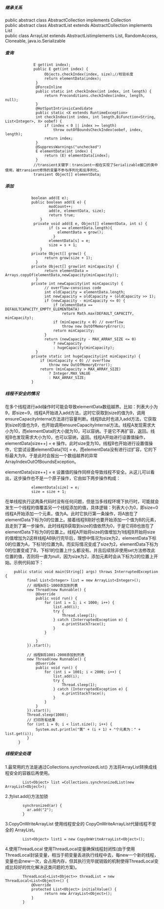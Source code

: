 ##### 继承关系
public abstract class AbstractCollection<E> implements Collection<E> <br>
public abstract class AbstractList<E> extends AbstractCollection<E> implements List<E> <br>
public class ArrayList<E> extends AbstractList<E>implements List<E>, RandomAccess, Cloneable, java.io.Serializable <br>
##### 查询
  
                 E get(int index);
                 public E get(int index) {
                      Objects.checkIndex(index, size);//校验长度
                      return elementData(index);
                  }
                  @ForceInline
                  public static int checkIndex(int index, int length) {
                      return Preconditions.checkIndex(index, length, null);
                  }
                  @HotSpotIntrinsicCandidate
                  public static <X extends RuntimeException>
                  int checkIndex(int index, int length,BiFunction<String, List<Integer>, X> oobef) {
                      if (index < 0 || index >= length)
                          throw outOfBoundsCheckIndex(oobef, index, length);
                      return index;
                  }
                  @SuppressWarnings("unchecked")
                  E elementData(int index) {
                      return (E) elementData[index];
                  }
                 //transient关键字：transient一般在实现了Serializable接口的类中使用，被transient修饰的变量不参与序列化和反序列化。
                 transient Object[] elementData;
##### 添加
  
                boolean add(E e);
                public boolean add(E e) {
                        modCount++;
                        add(e, elementData, size);
                        return true;
                    }
                 private void add(E e, Object[] elementData, int s) {
                        if (s == elementData.length){
                            elementData = grow();
                          }
                        elementData[s] = e;
                        size = s + 1;
                    }
                private Object[] grow() {
                      return grow(size + 1);
                  }
                private Object[] grow(int minCapacity) {
                      return elementData = Arrays.copyOf(elementData,newCapacity(minCapacity));
                  }
                private int newCapacity(int minCapacity) {
                      // overflow-conscious code
                      int oldCapacity = elementData.length;
                      int newCapacity = oldCapacity + (oldCapacity >> 1);
                      if (newCapacity - minCapacity <= 0) {
                          if (elementData == DEFAULTCAPACITY_EMPTY_ELEMENTDATA)
                              return Math.max(DEFAULT_CAPACITY, minCapacity);
                          if (minCapacity < 0) // overflow
                              throw new OutOfMemoryError();
                          return minCapacity;
                      }
                      return (newCapacity - MAX_ARRAY_SIZE <= 0)
                          ? newCapacity
                          : hugeCapacity(minCapacity);
                  }
                private static int hugeCapacity(int minCapacity) {
                    if (minCapacity < 0) // overflow
                        throw new OutOfMemoryError();
                    return (minCapacity > MAX_ARRAY_SIZE)
                        ? Integer.MAX_VALUE
                        : MAX_ARRAY_SIZE;
                }
##### 线程不安全的情况
在多个线程进行add操作时可能会导致elementData数组越界。比如：列表大小为9，即size=9，线程A开始进入add方法，这时它获取到size的值为9，调用ensureCapacityInternal方法进行容量判断。线程B此时也进入add方法，它获取到size的值也为9，也开始调用ensureCapacityInternal方法。线程A发现需求大小为10，而elementData的大小就为10，可以容纳。于是它不再扩容，返回。线程B也发现需求大小为10，也可以容纳，返回。线程A开始进行设置值操作， elementData[size++] = e 操作。此时size变为10。线程B也开始进行设置值操作，它尝试设置elementData[10] = e，而elementData没有进行过扩容，它的下标最大为9。于是此时会报出一个数组越界的异常ArrayIndexOutOfBoundsException。<br>

 elementData[size++] = e 设置值的操作同样会导致线程不安全。从这儿可以看出，这步操作也不是一个原子操作，它由如下两步操作构成：

                elementData[size] = e;
                size = size + 1;
在单线程执行这两条代码时没有任何问题，但是当多线程环境下执行时，可能就会发生一个线程的值覆盖另一个线程添加的值，具体逻辑：列表大小为0，即size=0线程A开始添加一个元素，值为A。此时它执行第一条操作，将A放在了elementData下标为0的位置上。接着线程B刚好也要开始添加一个值为B的元素，且走到了第一步操作。此时线程B获取到size的值依然为0，于是它将B也放在了elementData下标为0的位置上。线程A开始将size的值增加为1线程B开始将size的值增加为2这样线程AB执行完毕后，理想中情况为size为2，elementData下标0的位置为A，下标1的位置为B。而实际情况变成了size为2，elementData下标为0的位置变成了B，下标1的位置上什么都没有。并且后续除非使用set方法修改此位置的值，否则将一直为null，因为size为2，添加元素时会从下标为2的位置上开始。示例代码如下：
  
        public static void main(String[] args) throws InterruptedException {
              final List<Integer> list = new ArrayList<Integer>();
              // 线程A将1-1000添加到列表
              new Thread(new Runnable() {
                  @Override
                  public void run() {
                      for (int i = 1; i < 1000; i++) {
                          list.add(i);
                          try {
                              Thread.sleep(1);
                          } catch (InterruptedException e) {
                              e.printStackTrace();
                          }
                      }

                  }
              }).start();

              // 线程B将1001-2000添加到列表
              new Thread(new Runnable() {
                  @Override
                  public void run() {
                      for (int i = 1001; i < 2000; i++) {
                          list.add(i);
                          try {
                              Thread.sleep(1); 
                          } catch (InterruptedException e) {
                              e.printStackTrace();
                          }
                      }
                  }
              }).start();
              Thread.sleep(1000);
              // 打印所有结果
              for (int i = 0; i < list.size(); i++) {
                  System.out.println("第" + (i + 1) + "个元素为：" + list.get(i));
              }
          }
##### 线程安全处理
1.最常用的方法是通过Collections.synchronizedList() 方法将ArrayList转换成线程安全的容器后再使用。

            List<Object> list =Collections.synchronizedList(new ArrayList<Object>);
2.为list.add()方法加锁
  
            synchronized(ar) {
              ar.add("2");
            }
3.CopyOnWriteArrayList
使用线程安全的 CopyOnWriteArrayList代替线程不安全的 ArrayList。

            List<Object> list1 = new CopyOnWriteArrayList<Object>();
4.使用ThreadLocal
使用ThreadLocal变量确保线程封闭性(由于使用ThreadLocal封装变量，相当于把变量丢进执行线程中去，每new一个新的线程，变量也会new一次，会占用内存，但其执行完毕就销毁的机制使得ThreadLocal变成比较好的优化解决这类问题的方案)。

            ThreadLocal<List<Object>> threadList = new ThreadLocal<List<Object>>() {
                @Override
                protected List<Object> initialValue() {
                      return new ArrayList<Object>();
                }
            }
